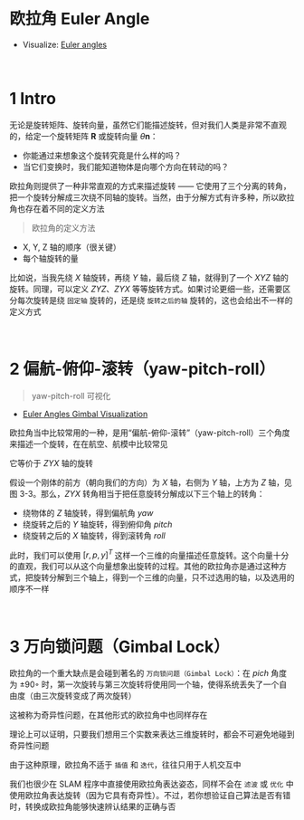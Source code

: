 
&emsp;
# 欧拉角 Euler Angle
- Visualize: [Euler angles](https://www.geogebra.org/m/HfqAet9S)

&emsp;
# 1 Intro

无论是旋转矩阵、旋转向量，虽然它们能描述旋转，但对我们人类是非常不直观的，给定一个旋转矩阵 $\pmb{R}$ 或旋转向量 $\theta \pmb{n}$：
- 你能通过来想象这个旋转究竟是什么样的吗？
- 当它们变换时，我们能知道物体是向哪个方向在转动的吗？


欧拉角则提供了一种非常直观的方式来描述旋转 —— 它使用了三个分离的转角，把一个旋转分解成三次绕不同轴的旋转。当然，由于分解方式有许多种，所以欧拉角也存在着不同的定义方法

>欧拉角的定义方法
- X, Y, Z 轴的顺序（很关键）
- 每个轴旋转的量

比如说，当我先绕 $X$ 轴旋转，再绕 $Y$ 轴，最后绕 $Z$ 轴，就得到了一个 $XY Z$ 轴的旋转。同理，可以定义 $ZY Z$、$ZY X$ 等等旋转方式。如果讨论更细一些，还需要区分每次旋转是绕 `固定轴` 旋转的，还是绕 `旋转之后的轴` 旋转的，这也会给出不一样的定义方式


&emsp;
# 2 偏航-俯仰-滚转（yaw-pitch-roll）
>yaw-pitch-roll 可视化
- [Euler Angles Gimbal Visualization](https://compsci290-s2016.github.io/CoursePage/Materials/EulerAnglesViz/)


欧拉角当中比较常用的一种，是用“偏航-俯仰-滚转”（yaw-pitch-roll）三个角度来描述一个旋转，在在航空、航模中比较常见

它等价于 $ZY X$ 轴的旋转

假设一个刚体的前方（朝向我们的方向）为 $X$ 轴，右侧为 $Y$ 轴，上方为 $Z$ 轴，见图 3-3。那么，$ZY X$ 转角相当于把任意旋转分解成以下三个轴上的转角：
- 绕物体的 $Z$ 轴旋转，得到偏航角 $yaw$
- 绕旋转之后的 $Y$ 轴旋转，得到俯仰角 $pitch$
- 绕旋转之后的 $X$ 轴旋转，得到滚转角 $roll$


    
此时，我们可以使用 $[r, p, y]^T$ 这样一个三维的向量描述任意旋转。这个向量十分的直观，我们可以从这个向量想象出旋转的过程。其他的欧拉角亦是通过这种方式，把旋转分解到三个轴上，得到一个三维的向量，只不过选用的轴，以及选用的顺序不一样




&emsp;
# 3 万向锁问题（Gimbal Lock）
欧拉角的一个重大缺点是会碰到著名的 `万向锁问题（Gimbal Lock）`：在 $pich$ 角度为 $±90◦$ 时，第一次旋转与第三次旋转将使用同一个轴，使得系统丢失了一个自由度（由三次旋转变成了两次旋转）

这被称为奇异性问题，在其他形式的欧拉角中也同样存在

理论上可以证明，只要我们想用三个实数来表达三维旋转时，都会不可避免地碰到奇异性问题

由于这种原理，欧拉角不适于 `插值` 和 `迭代`，往往只用于人机交互中

我们也很少在 SLAM 程序中直接使用欧拉角表达姿态，同样不会在 `滤波` 或 `优化` 中使用欧拉角表达旋转（因为它具有奇异性）。不过，若你想验证自己算法是否有错时，转换成欧拉角能够快速辨认结果的正确与否




